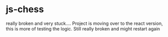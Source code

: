 # js-chess
really broken and very stuck....
Project is moving over to the react version, this is more of testing the logic. Still really broken and might restart again
